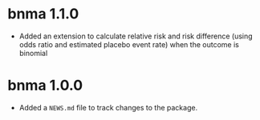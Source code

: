# bnma 1.1.0

* Added an extension to calculate relative risk and risk difference (using odds ratio and estimated placebo event rate) when the outcome is binomial

# bnma 1.0.0

* Added a `NEWS.md` file to track changes to the package.

